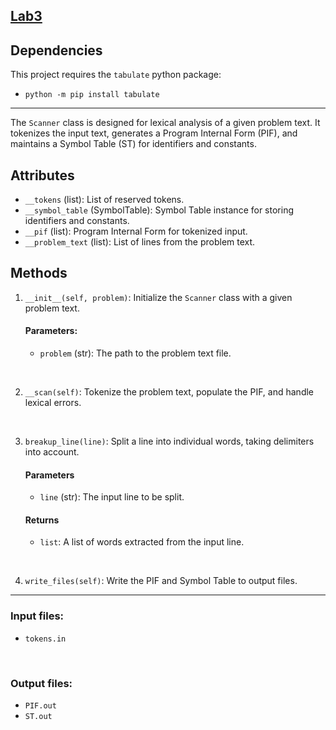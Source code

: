 ## [Lab3](https://github.com/bia1708/University/tree/flcd/UBB%20Assignments/Year3/Semester1/formal%20languages%20and%20compiler%20design/Lab3)

## Dependencies
This project requires the `tabulate` python package:
- `python -m pip install tabulate`
---
The `Scanner` class is designed for lexical analysis of a given problem text. It tokenizes the input text, generates a Program Internal Form (PIF), and maintains a Symbol Table (ST) for identifiers and constants.

## Attributes

- `__tokens` (list): List of reserved tokens.
- `__symbol_table` (SymbolTable): Symbol Table instance for storing identifiers and constants.
- `__pif` (list): Program Internal Form for tokenized input.
- `__problem_text` (list): List of lines from the problem text.

## Methods

1.  `__init__(self, problem)`: Initialize the `Scanner` class with a given problem text.

    #### Parameters:
    - `problem` (str): The path to the problem text file.
  
<br>

2. `__scan(self)`: Tokenize the problem text, populate the PIF, and handle lexical errors.

<br>

3.  `breakup_line(line)`: Split a line into individual words, taking delimiters into account.

    #### Parameters
    - `line` (str): The input line to be split.

    #### Returns
    - `list`: A list of words extracted from the input line.

<br>

4. `write_files(self)`: Write the PIF and Symbol Table to output files.
---
### Input files:
- `tokens.in`
<br>

### Output files:
- `PIF.out`
- `ST.out`
